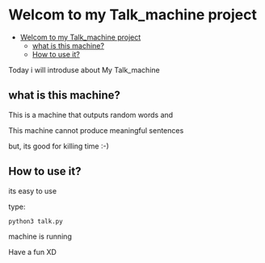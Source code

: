 
# Welcom to my Talk_machine project

- [Welcom to my Talk\_machine project](#welcom-to-my-talk_machine-project)
  - [what is this machine?](#what-is-this-machine)
  - [How to use it?](#how-to-use-it)

Today i will introduse about My Talk_machine

## what is this machine?

This is a machine that outputs random words and

This machine cannot produce meaningful sentences

but, its good for killing time :-)

## How to use it?

its easy to use

type:

```bash
python3 talk.py
```

machine is running

Have a fun XD
